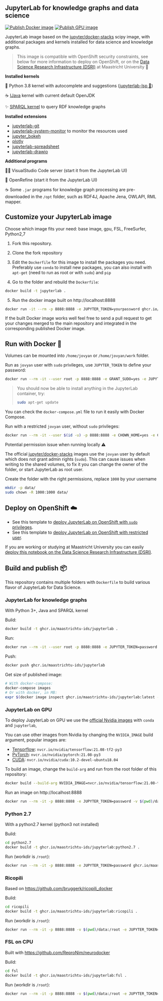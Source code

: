 ## JupyterLab for knowledge graphs and data science

[![Publish Docker image](https://github.com/MaastrichtU-IDS/jupyterlab/actions/workflows/publish-docker.yml/badge.svg)](https://github.com/MaastrichtU-IDS/jupyterlab/actions/workflows/publish-docker.yml) [![Publish GPU image](https://github.com/MaastrichtU-IDS/jupyterlab/actions/workflows/publish-docker-gpu.yml/badge.svg)](https://github.com/MaastrichtU-IDS/jupyterlab/actions/workflows/publish-docker-gpu.yml)

JupyterLab image based on the [jupyter/docker-stacks](https://github.com/jupyter/docker-stacks) scipy image, with additional packages and kernels installed for data science and knowledge graphs. 

> This image is compatible with OpenShift security constraints, see below for more information to deploy on OpenShift, or on the [Data Science Research Infrastructure (DSRI)](https://maastrichtu-ids.github.io/dsri-documentation/docs/deploy-jupyter) at Maastricht University 🌉

**Installed kernels**

🐍 Python 3.8 kernel with autocomplete and suggestions ([jupyterlab-lsp 💬](https://github.com/krassowski/jupyterlab-lsp))

☕️ [IJava](https://github.com/SpencerPark/IJava) kernel with current default OpenJDK

✨️ [SPARQL kernel](https://github.com/paulovn/sparql-kernel) to query RDF knowledge graphs

**Installed extensions**

* [jupyterlab-git](https://github.com/jupyterlab/jupyterlab-git)
* [jupyterlab-system-monitor](https://github.com/jtpio/jupyterlab-system-monitor) to monitor the resources used
* [jupyter_bokeh](https://github.com/bokeh/jupyter_bokeh)
* [plotly](https://github.com/plotly/plotly.py)
* [jupyterlab-spreadsheet](https://github.com/quigleyj97/jupyterlab-spreadsheet)
* [jupyterlab-drawio](https://github.com/QuantStack/jupyterlab-drawio)

**Additional programs**

🧑‍💻 VisualStudio Code server (start it from the JupyterLab UI)

💎 OpenRefine (start it from the JupyterLab UI)

☕️ Some `.jar` programs for knowledge graph processing are pre-downloaded in the `/opt` folder, such as RDF4J, Apache Jena, OWLAPI, RML mapper.

## Customize your JupyterLab image

Choose which image fits your need: base image, gpu, FSL, FreeSurfer, Python2,7

1. Fork this repository.
2. Clone the fork repository 
3. Edit the `Dockerfile` for this image to install the packages you need. Preferably use `conda` to install new packages, you can also install with `apt-get` (need to run as root or with `sudo`) and `pip`

4. Go to the folder and rebuild the `Dockerfile`:

```bash
docker build -t jupyterlab .
```

5. Run the docker image built on http://localhost:8888

```bash
docker run -it --rm -p 8888:8888 -e JUPYTER_TOKEN=yourpassword ghcr.io/maastrichtu-ids/jupyterlab:latest
```

If the built Docker image works well feel free to send a pull request to get your changes merged to the main repository and integrated in the corresponding published Docker image.

## Run with Docker 🐳

Volumes can be mounted into `/home/jovyan`  or `/home/jovyan/work` folder.

Run as `jovyan` user with `sudo` privileges, use `JUPYTER_TOKEN` to define your password:

```bash
docker run --rm -it --user root -p 8888:8888 -e GRANT_SUDO=yes -e JUPYTER_TOKEN=password -v $(pwd)/data:/home/jovyan ghcr.io/maastrichtu-ids/jupyterlab
```

> You should now be able to install anything in the JupyterLab container, try:
>
> ```bash
> sudo apt-get update
> ```

You can check the `docker-compose.yml` file to run it easily with Docker Compose.

Run with a restricted `jovyan` user, without `sudo` privileges:

```bash
docker run --rm -it --user $(id -u) -p 8888:8888 -e CHOWN_HOME=yes -e CHOWN_HOME_OPTS='-R' -e JUPYTER_TOKEN=password -v $(pwd)/data:/home/jovyan ghcr.io/maastrichtu-ids/jupyterlab
```

Potential permission issue when running locally ⚠️

The official [jupyter/docker-stacks](jupyter/docker-stacks) images use the `jovyan` user by default which does not grant admin rights (`sudo`). This can cause issues when writing to the shared volumes, to fix it you can change the owner of the folder, or start JupyterLab as root user.

Create the folder with the right permissions, replace `1000` by your username

```bash
mkdir -p data/
sudo chown -R 1000:1000 data/
```

## Deploy on OpenShift ☁️

* See this template to [deploy JupyterLab on OpenShift with `sudo` privileges](https://github.com/MaastrichtU-IDS/dsri-documentation/blob/master/applications/templates/template-jupyterlab-root.yml).
* See this template to [deploy JupyterLab on OpenShift with restricted user](https://github.com/MaastrichtU-IDS/dsri-documentation/blob/master/applications/templates/restricted/template-jupyterlab-restricted.yml).

If you are working or studying at Maastricht University you can easily [deploy this notebook on the Data Science Research Infrastructure (DSRI)](https://maastrichtu-ids.github.io/dsri-documentation/docs/deploy-jupyter).

## Build and publish 📦

This repository contains multiple folders with `Dockerfile` to build various flavor of JupyterLab for Data Science.

### JupyterLab for knowledge graphs

With Python 3+, Java and SPARQL kernel

Build:

```bash
docker build -t ghcr.io/maastrichtu-ids/jupyterlab .
```

Run:

```bash
docker run --rm -it --user root -p 8888:8888 -e JUPYTER_TOKEN=password -v $(pwd)/data:/home/jovyan ghcr.io/maastrichtu-ids/jupyterlab
```

Push:

```bash
docker push ghcr.io/maastrichtu-ids/jupyterlab
```

Get size of published image:

```bash
# With docker-compose:
docker-compose images
# Or with docker, in MB:
expr $(docker image inspect ghcr.io/maastrichtu-ids/jupyterlab:latest --format='{{.Size}}') / 1000000
```


### JupyterLab on GPU

To deploy JupyterLab on GPU we use the [official Nvidia images](https://ngc.nvidia.com/catalog/containers/nvidia:tensorflow) with `conda` and `jupyterlab`, 

You can use other images from Nvidia by changing the `NVIDIA_IMAGE` build argument, popular images are:

* [Tensorflow](https://ngc.nvidia.com/catalog/containers/nvidia:tensorflow): `nvcr.io/nvidia/tensorflow:21.08-tf2-py3`
* [PyTorch](https://ngc.nvidia.com/catalog/containers/nvidia:pytorch): `nvcr.io/nvidia/pytorch:21.08-py3`
* [CUDA](https://ngc.nvidia.com/catalog/containers/nvidia:cuda): `nvcr.io/nvidia/cuda:10.2-devel-ubuntu18.04`

To build an image, change the `build-arg` and run from the root folder of this repository:

```bash
docker build --build-arg NVIDIA_IMAGE=nvcr.io/nvidia/tensorflow:21.08-tf2-py3 -f gpu/Dockerfile -t ghcr.io/maastrichtu-ids/jupyterlab:tensorflow .
```

Run an image on http://localhost:8888

```bash
docker run --rm -it -p 8888:8888 -e JUPYTER_TOKEN=password -v $(pwd)/data:/root ghcr.io/maastrichtu-ids/jupyterlab:tensorflow
```

### Python 2.7

With a python2.7 kernel (python3 not installed)

Build:

```bash
cd python2.7
docker build -t ghcr.io/maastrichtu-ids/jupyterlab:python2.7 .
```

Run (workdir is `/root`):

```bash
docker run --rm -it -p 8888:8888 -e JUPYTER_TOKEN=password ghcr.io/maastrichtu-ids/jupyterlab:python2.7
```

### Ricopili

Based on https://github.com/bruggerk/ricopili_docker

Build:

```bash
cd ricopili
docker build -t ghcr.io/maastrichtu-ids/jupyterlab:ricopili .
```

Run (workdir is `/root`):

```bash
docker run --rm -it -p 8888:8888 -v $(pwd)/data:/root -e JUPYTER_TOKEN=password ghcr.io/maastrichtu-ids/jupyterlab:ricopili
```

### FSL on CPU

Built with https://github.com/ReproNim/neurodocker

Build:

```bash
cd fsl
docker build -t ghcr.io/maastrichtu-ids/jupyterlab:fsl .
```

Run (workdir is `/root`):

```bash
docker run --rm -it -p 8888:8888 -v $(pwd)/data:/root -e JUPYTER_TOKEN=password ghcr.io/maastrichtu-ids/jupyterlab:fsl
```

